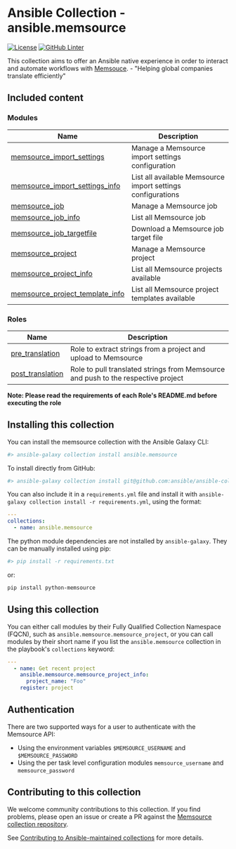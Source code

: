 # Ansible Collection - ansible.memsource

[![License](https://img.shields.io/badge/License-Apache%202.0-blue.svg)](https://opensource.org/licenses/Apache-2.0) [![GitHub Linter](https://github.com/ansible/ansible-collection-memsource/workflows/Linter/badge.svg)](https://github.com/marketplace/actions/super-linter)

This collection aims to offer an Ansible native experience in order to interact and automate workflows with [Memsouce](https://www.memsource.com/). - "Helping global companies translate efficiently"

## Included content

### Modules

Name | Description
--- | ---
[memsource_import_settings](./plugins/modules/memsource_import_settings.py) | Manage a Memsource import settings configuration
[memsource_import_settings_info](./plugins/modules/memsource_import_settings_info.py) | List all available Memsource import settings configurations
[memsource_job](./plugins/modules/memsource_job.py) | Manage a Memsource job
[memsource_job_info](./plugins/modules/memsource_job_info.py) | List all Memsource job
[memsource_job_targetfile](./plugins/modules/memsource_job_targetfile.py) | Download a Memsource job target file
[memsource_project](./plugins/modules/memsource_project.py) | Manage a Memsource project
[memsource_project_info](./plugins/modules/memsource_project_info.py) | List all Memsource projects available
[memsource_project_template_info](./plugins/modules/memsource_project_template_info.py) | List all Memsource project templates available

### Roles
Name | Description
--- | ---
[pre_translation](./roles/pre_translation) | Role to extract strings from a project and upload to Memsource
[post_translation](./roles/post_translation) | Role to pull translated strings from Memsource and push to the respective project

**Note: Please read the requirements of each Role's README.md before executing the role**

## Installing this collection

You can install the memsource collection with the Ansible Galaxy CLI:

```sh
#> ansible-galaxy collection install ansible.memsource
```

To install directly from GitHub:

```sh
#> ansible-galaxy collection install git@github.com:ansible/ansible-collection-memsource.git
```

You can also include it in a `requirements.yml` file and install it with `ansible-galaxy collection install -r requirements.yml`, using the format:

```yaml
---
collections:
  - name: ansible.memsource
```

The python module dependencies are not installed by `ansible-galaxy`.  They can
be manually installed using pip:

```sh
#> pip install -r requirements.txt
```

or:

```sh
pip install python-memsource
```

## Using this collection


You can either call modules by their Fully Qualified Collection Namespace (FQCN), such as `ansible.memsource.memsource_project`, or you can call modules by their short name if you list the `ansible.memsource` collection in the playbook's `collections` keyword:

```yaml
---
  - name: Get recent project
    ansible.memsource.memsource_project_info:
      project_name: "Foo"
    register: project
```

## Authentication

There are two supported ways for a user to authenticate with the Memsource API:

* Using the environment variables `$MEMSOURCE_USERNAME` and `$MEMSOURCE_PASSWORD`
* Using the per task level configuration modules `memsource_username` and `memsource_password`

## Contributing to this collection

We welcome community contributions to this collection. If you find problems, please open an issue or create a PR against the [Memsource collection repository](https://github.com/ansible/ansible-collection-memsource).

See [Contributing to Ansible-maintained collections](https://docs.ansible.com/ansible/devel/community/contributing_maintained_collections.html#contributing-maintained-collections) for more details.

